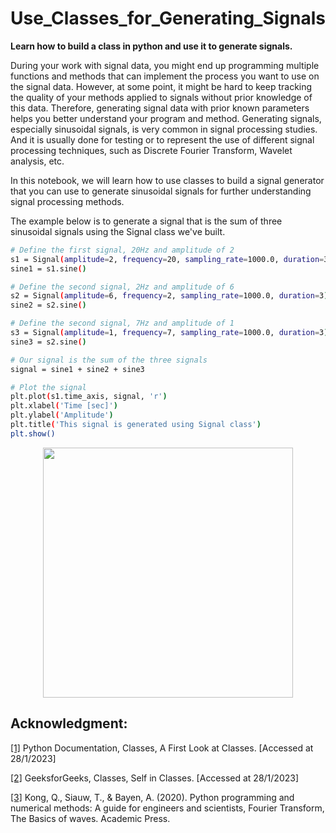 # Use_Classes_for_Generating_Signals

**Learn how to build a class in python and use it to generate signals.**


During your work with signal data, you might end up programming multiple functions and methods that can implement the process you want to use on the signal data. However, at some point, it might be hard to keep tracking the quality of your methods applied to signals without prior knowledge of this data. Therefore, generating signal data with prior known parameters helps you better understand your program and method. Generating signals, especially sinusoidal signals, is very common in signal processing studies. And it is usually done for testing or to represent the use of different signal processing techniques, such as Discrete Fourier Transform, Wavelet analysis, etc.

In this notebook, we will learn how to use classes to build a signal generator that you can use to generate sinusoidal signals for further understanding signal processing methods.

The example below is to generate a signal that is the sum of three sinusoidal signals using the Signal class we've built.

```sh
# Define the first signal, 20Hz and amplitude of 2
s1 = Signal(amplitude=2, frequency=20, sampling_rate=1000.0, duration=3)
sine1 = s1.sine()

# Define the second signal, 2Hz and amplitude of 6
s2 = Signal(amplitude=6, frequency=2, sampling_rate=1000.0, duration=3)
sine2 = s2.sine()

# Define the second signal, 7Hz and amplitude of 1
s3 = Signal(amplitude=1, frequency=7, sampling_rate=1000.0, duration=3)
sine3 = s2.sine()

# Our signal is the sum of the three signals
signal = sine1 + sine2 + sine3

# Plot the signal
plt.plot(s1.time_axis, signal, 'r')
plt.xlabel('Time [sec]')
plt.ylabel('Amplitude')
plt.title('This signal is generated using Signal class')
plt.show()
```

<p align="center">
  <img src="https://github.com/OmarAlkousa/Use_Classes_for_Generating_Signals/blob/e6abd84608fcd846d51f59e943463379a561f154/Use_Classes_for_Generating_Signals/example%20of%20sinusoidal%20wave%20using%20Signal%20Class.png", width="400">
</p>


## Acknowledgment:
[[1]](https://docs.python.org/3/tutorial/classes.html) Python Documentation, Classes, A First Look at Classes. [Accessed at 28/1/2023]

[[2]](https://www.geeksforgeeks.org/self-in-python-class/) GeeksforGeeks, Classes, Self in Classes. [Accessed at 28/1/2023]

[[3]](https://pythonnumericalmethods.berkeley.edu/notebooks/chapter24.01-The-Basics-of-waves.html) Kong, Q., Siauw, T., & Bayen, A. (2020). Python programming and numerical methods: A guide for engineers and scientists, Fourier Transform, The Basics of waves. Academic Press.

